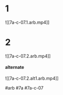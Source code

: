 # 1
![[7a-c-07.1.arb.mp4]]

# 2
![[7a-c-07.2.arb.mp4]]

#### alternate
![[7a-c-07.2.alt1.arb.mp4]]

#arb #7a #7a-c-07